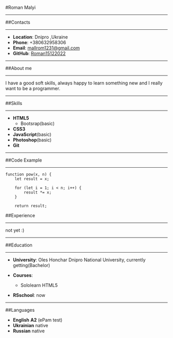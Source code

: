 #Roman Malyi

---
##Contacts

---
*   __Location__: Dnipro ,Ukraine
*   __Phone__: +380632958306
*   __Email__: mallrom1231@gmail.com
*   __GitHub__: [Roman15122022](https://github.com/Roman15122022)
---
##About me

---
I have a good soft skills, always happy to learn something new and I really want to be a programmer.

---
##Skills

---
*   __HTML5__
    *   Bootsrap(basic)
*   __CSS3__
*   __JavaScript__(basic)
*   __Photoshop__(basic)
*   __Git__
---
##Code Example

---
```
function pow(x, n) {
    let result = x;

    for (let i = 1; i < n; i++) {
        result *= x;
    }

    return result;

```
##Experience

--- 
not yet :)

---
##Education

---

*   __University__: Oles Honchar Dnipro National University, сurrently getting(Bachelor)
*   __Courses__:
    *   Sololearn HTML5

*   __RSschool__: now
---
##Languages
*   __English__   __A2__ (ePam test)
*   __Ukrainian__ native
*   __Russian__ native
